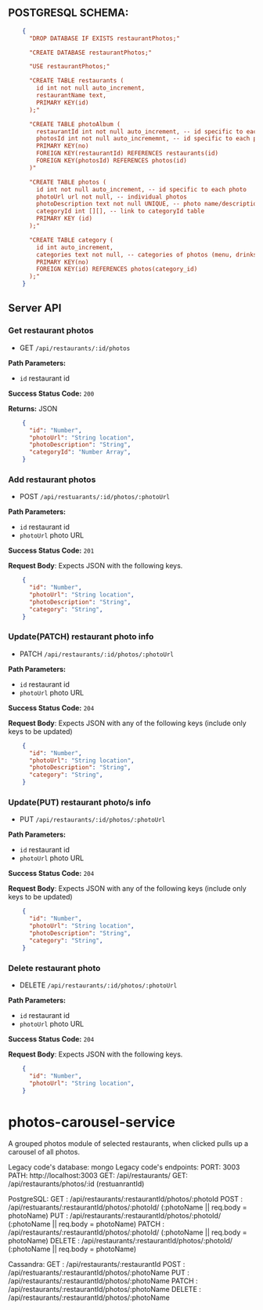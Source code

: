 ## POSTGRESQL SCHEMA:
```json 
    {
      "DROP DATABASE IF EXISTS restaurantPhotos;"

      "CREATE DATABASE restaurantPhotos;"

      "USE restaurantPhotos;"

      "CREATE TABLE restaurants (
        id int not null auto_increment,
        restaurantName text,
        PRIMARY KEY(id)
      );"

      "CREATE TABLE photoAlbum (
        restaurantId int not null auto_increment, -- id specific to each restaurant album
        photosId int not null auto_incrememnt, -- id specific to each photo album
        PRIMARY KEY(no)
        FOREIGN KEY(restaurantId) REFERENCES restaurants(id)
        FOREIGN KEY(photosId) REFERENCES photos(id)
      )"

      "CREATE TABLE photos (
        id int not null auto_increment, -- id specific to each photo
        photoUrl url not null, -- individual photos
        photoDescription text not null UNIQUE, -- photo name/description
        categoryId int [][], -- link to categoryId table
        PRIMARY KEY (id)
      );"

      "CREATE TABLE category (
        id int auto_increment,
        categories text not null, -- categories of photos (menu, drinks, pasta, soups)
        PRIMARY KEY(no)
        FOREIGN KEY(id) REFERENCES photos(category_id)
      );"
    }
```




## Server API


### Get restaurant photos
  * GET `/api/restaurants/:id/photos`

**Path Parameters:**
  * `id` restaurant id

**Success Status Code:** `200`

**Returns:** JSON

```json
    {
      "id": "Number",
      "photoUrl": "String location",
      "photoDescription": "String",
      "categoryId": "Number Array",
    }
```



### Add restaurant photos
  * POST `/api/restuarants/:id/photos/:photoUrl`
  
**Path Parameters:**
  * `id` restaurant id
  * `photoUrl` photo URL

**Success Status Code:** `201`

**Request Body**: Expects JSON with the following keys.

```json
    {
      "id": "Number",
      "photoUrl": "String location",
      "photoDescription": "String",
      "category": "String",
    }
```




### Update(PATCH) restaurant photo info
  * PATCH `/api/restaurants/:id/photos/:photoUrl`

**Path Parameters:**
  * `id` restaurant id
  * `photoUrl` photo URL

**Success Status Code:** `204`

**Request Body**: Expects JSON with any of the following keys (include only keys to be updated)

```json
    {
      "id": "Number",
      "photoUrl": "String location",
      "photoDescription": "String",
      "category": "String",
    }
```



### Update(PUT) restaurant photo/s info
  * PUT `/api/restaurants/:id/photos/:photoUrl`

**Path Parameters:**
  * `id` restaurant id
  * `photoUrl` photo URL

**Success Status Code:** `204`

**Request Body**: Expects JSON with any of the following keys (include only keys to be updated)

```json
    {
      "id": "Number",
      "photoUrl": "String location",
      "photoDescription": "String",
      "category": "String",
    }
```



### Delete restaurant photo
  * DELETE `/api/restaurants/:id/photos/:photoUrl`

**Path Parameters:**
  * `id` restaurant id
  * `photoUrl` photo URL

**Success Status Code:** `204`

**Request Body**: Expects JSON with the following keys.

```json
    {
      "id": "Number",
      "photoUrl": "String location",
    }
```






# photos-carousel-service
A grouped photos module of selected restaurants, when clicked pulls up a carousel of all photos.

Legacy code's database: mongo
Legacy code's endpoints:
  PORT: 3003
  PATH: http://localhost:3003
  GET: /api/restaurants/
  GET: /api/restaurants/photos/:id (restuanrantId)

PostgreSQL:
GET    : /api/restaurants/:restaurantId/photos/:photoId
POST   : /api/restuarants/:restaurantId/photos/:photoId/ (:photoName || req.body = photoName)
PUT    : /api/restaurants/:restaurantId/photos/:photoId/ (:photoName || req.body = photoName)
PATCH  : /api/restaurants/:restaurantId/photos/:photoId/ (:photoName || req.body = photoName)
DELETE : /api/restaurants/:restaurantId/photos/:photoId/ (:photoName || req.body = photoName)

Cassandra:
GET    : /api/restaurants/:restaurantId
POST   : /api/restuarants/:restaurantId/photos/:photoName
PUT    : /api/restaurants/:restaurantId/photos/:photoName
PATCH  : /api/restaurants/:restaurantId/photos/:photoName
DELETE : /api/restaurants/:restaurantId/photos/:photoName
